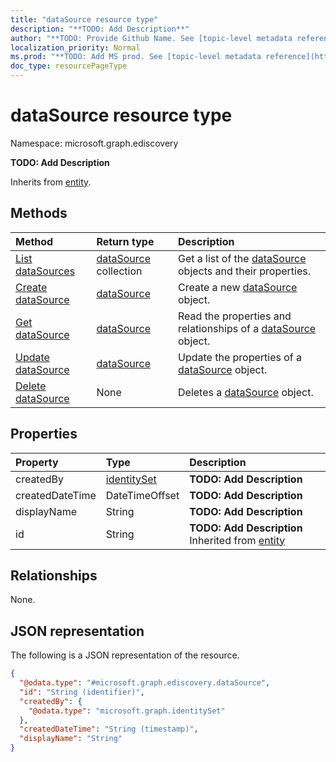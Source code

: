 ```yaml
---
title: "dataSource resource type"
description: "**TODO: Add Description**"
author: "**TODO: Provide Github Name. See [topic-level metadata reference](https://msgo.azurewebsites.net/add/document/guidelines/metadata.html#topic-level-metadata)**"
localization_priority: Normal
ms.prod: "**TODO: Add MS prod. See [topic-level metadata reference](https://msgo.azurewebsites.net/add/document/guidelines/metadata.html#topic-level-metadata)**"
doc_type: resourcePageType
---
```


# dataSource resource type

Namespace: microsoft.graph.ediscovery



**TODO: Add Description**


Inherits from [entity](../resources/entity.md).

## Methods
|Method|Return type|Description|
|:---|:---|:---|
|[List dataSources](../api/datasource-list.md)|[dataSource](../resources/ediscovery-datasource.md) collection|Get a list of the [dataSource](../resources/datasource.md) objects and their properties.|
|[Create dataSource](../api/ediscovery-datasource-create.md)|[dataSource](../resources/ediscovery-datasource.md)|Create a new [dataSource](../resources/ediscovery-datasource.md) object.|
|[Get dataSource](../api/ediscovery-datasource-get.md)|[dataSource](../resources/ediscovery-datasource.md)|Read the properties and relationships of a [dataSource](../resources/ediscovery-datasource.md) object.|
|[Update dataSource](../api/ediscovery-datasource-update.md)|[dataSource](../resources/ediscovery-datasource.md)|Update the properties of a [dataSource](../resources/ediscovery-datasource.md) object.|
|[Delete dataSource](../api/ediscovery-datasource-delete.md)|None|Deletes a [dataSource](../resources/ediscovery-datasource.md) object.|

## Properties
|Property|Type|Description|
|:---|:---|:---|
|createdBy|[identitySet](../resources/ediscovery-identityset.md)|**TODO: Add Description**|
|createdDateTime|DateTimeOffset|**TODO: Add Description**|
|displayName|String|**TODO: Add Description**|
|id|String|**TODO: Add Description** Inherited from [entity](../resources/ediscovery-entity.md)|

## Relationships
None.

## JSON representation
The following is a JSON representation of the resource.
<!-- {
  "blockType": "resource",
  "keyProperty": "id",
  "@odata.type": "microsoft.graph.ediscovery.dataSource",
  "baseType": "microsoft.graph.entity",
  "openType": false
}
-->
``` json
{
  "@odata.type": "#microsoft.graph.ediscovery.dataSource",
  "id": "String (identifier)",
  "createdBy": {
    "@odata.type": "microsoft.graph.identitySet"
  },
  "createdDateTime": "String (timestamp)",
  "displayName": "String"
}
```

